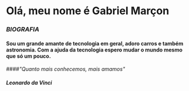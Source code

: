 # Olá, meu nome é Gabriel Marçon


### *BIOGRAFIA*
#### Sou um grande amante de tecnologia em geral, adoro carros e também astronomia. Com a ajuda da tecnologia espero mudar o mundo mesmo que só um pouco. 


####*"Quanto mais conhecemos, mais amamos"*
#####                    *Leonardo da Vinci*

